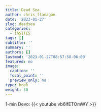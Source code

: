 ```yaml
---
title: Dead Sea
author: chris_flanagan
date: '2023-01-27'
slug: deadsea
categories:
  - inSITES
tags: []
subtitle: ''
summary: ''
authors: []
lastmod: '2023-01-27T08:57:58-06:00'
featured: no
image:
  caption: ''
  focal_point: ''
  preview_only: no
type: book
weight: 30
---
```



1-min Devo: {{< youtube vb6lfETOmWY >}}
